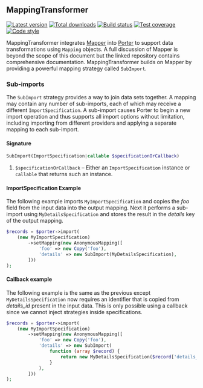 
MappingTransformer
------------------

[![Latest version][Version image]][Releases]
[![Total downloads][Downloads image]][Downloads]
[![Build status][Build image]][Build]
[![Test coverage][Coverage image]][Coverage]
[![Code style][Style image]][Style]

MappingTransformer integrates [Mapper][Mapper] into [Porter][Porter] to support data transformations using `Mapping` objects. A full discussion of Mapper is beyond the scope of this document but the linked repository contains comprehensive documentation. MappingTransformer builds on Mapper by providing a powerful mapping strategy called `SubImport`.

### Sub-imports

The `SubImport` strategy provides a way to join data sets together. A mapping may contain any number of sub-imports, each of which may receive a different `ImportSpecification`. A sub-import causes Porter to begin a new import operation and thus supports all import options without limitation, including importing from different providers and applying a separate mapping to each sub-import.

#### Signature

```php
SubImport(ImportSpecification|callable $specificationOrCallback)
```

 1. `$specificationOrCallback` &ndash; Either an `ImportSpecification` instance or `callable` that returns such an instance.

#### ImportSpecification Example

The following example imports `MyImportSpecification` and copies the *foo* field from the input data into the output mapping. Next it performs a sub-import using `MyDetailsSpecification` and stores the result in the *details* key of the output mapping.

```php
$records = $porter->import(
    (new MyImportSpecification)
        ->setMapping(new AnonymousMapping([
            'foo' => new Copy('foo'),
            'details' => new SubImport(MyDetailsSpecification),
        ]))
);
```

#### Callback example

The following example is the same as the previous except `MyDetailsSpecification` now requires an identifier that is copied from *details_id* present in the input data. This is only possible using a callback since we cannot inject strategies inside specifications.

```php
$records = $porter->import(
    (new MyImportSpecification)
        ->setMapping(new AnonymousMapping([
            'foo' => new Copy('foo'),
            'details' => new SubImport(
                function (array $record) {
                    return new MyDetailsSpecification($record['details_id']);
                }
            ),
        ]))
);
```


  [Releases]: https://github.com/Porter-transformers/MappingTransformer/releases
  [Version image]: https://poser.pugx.org/transformers/mapping-transformer/version "Latest version"
  [Downloads]: https://packagist.org/packages/transformers/mapping-transformer
  [Downloads image]: https://poser.pugx.org/transformers/mapping-transformer/downloads "Total downloads"
  [Build]: https://travis-ci.org/Porter-transformers/MappingTransformer
  [Build image]: https://travis-ci.org/Porter-transformers/MappingTransformer.svg?branch=master "Build status"
  [Coverage]: https://coveralls.io/github/Porter-transformers/MappingTransformer
  [Coverage image]: https://coveralls.io/repos/github/Porter-transformers/MappingTransformer/badge.svg "Test coverage"
  [Style]: https://styleci.io/repos/76782166
  [Style image]: https://styleci.io/repos/76782166/shield?style=flat "Code style"

  [Porter]: https://github.com/ScriptFUSION/Porter
  [Mapper]: https://github.com/ScriptFUSION/Mapper
